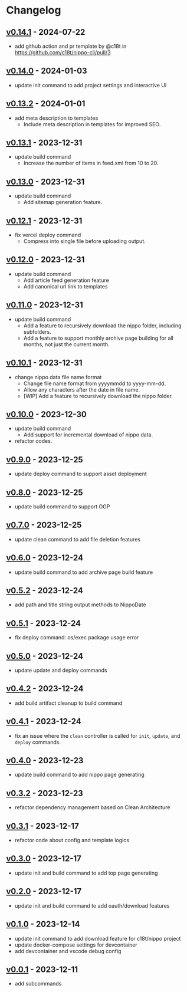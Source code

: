 # Changelog

## [v0.14.1](https://github.com/c18t/nippo-cli/compare/v0.14.0...v0.14.1) - 2024-07-22

- add github action and pr template by @c18t in https://github.com/c18t/nippo-cli/pull/3

## [v0.14.0](https://github.com/c18t/nippo-cli/compare/v0.13.2...v0.14.0) - 2024-01-03

- update init command to add project settings and interactive UI

## [v0.13.2](https://github.com/c18t/nippo-cli/compare/v0.13.1...v0.13.2) - 2024-01-01

- add meta description to templates
  - Include meta description in templates for improved SEO.

## [v0.13.1](https://github.com/c18t/nippo-cli/compare/v0.13.0...v0.13.1) - 2023-12-31

- update build command
  - Increase the number of items in feed.xml from 10 to 20.

## [v0.13.0](https://github.com/c18t/nippo-cli/compare/v0.12.1...v0.13.0) - 2023-12-31

- update build command
  - Add sitemap generation feature.

## [v0.12.1](https://github.com/c18t/nippo-cli/compare/v0.12.0...v0.12.1) - 2023-12-31

- fix vercel deploy command
  - Compress into single file before uploading output.

## [v0.12.0](https://github.com/c18t/nippo-cli/compare/v0.11.0...v0.12.0) - 2023-12-31

- update build command
  - Add article feed generation feature
  - Add canonical url link to templates

## [v0.11.0](https://github.com/c18t/nippo-cli/compare/v0.10.1...v0.11.0) - 2023-12-31

- update build command
  - Add a feature to recursively download the nippo folder, including subfolders.
  - Add a feature to support monthly archive page building for all months, not just the current month.

## [v0.10.1](https://github.com/c18t/nippo-cli/compare/v0.10.0...v0.10.1) - 2023-12-31

- change nippo data file name format
  - Change file name format from yyyymmdd to yyyy-mm-dd.
  - Allow any characters after the date in file name.
  - [WIP] Add a feature to recursively download the nippo folder.

## [v0.10.0](https://github.com/c18t/nippo-cli/compare/v0.9.0...v0.10.0) - 2023-12-30

- update build command
  - Add support for incremental download of nippo data.
- refactor codes.

## [v0.9.0](https://github.com/c18t/nippo-cli/compare/v0.8.0...v0.9.0) - 2023-12-25

- update deploy command to support asset deployment

## [v0.8.0](https://github.com/c18t/nippo-cli/compare/v0.7.0...v0.8.0) - 2023-12-25

- update build command to support OGP

## [v0.7.0](https://github.com/c18t/nippo-cli/compare/v0.6.0...v0.7.0) - 2023-12-25

- update clean command to add file deletion features

## [v0.6.0](https://github.com/c18t/nippo-cli/compare/v0.5.2...v0.6.0) - 2023-12-24

- update build command to add archive page build feature

## [v0.5.2](https://github.com/c18t/nippo-cli/compare/v0.5.1...v0.5.2) - 2023-12-24

- add path and title string output methods to NippoDate

## [v0.5.1](https://github.com/c18t/nippo-cli/compare/v0.5.0...v0.5.1) - 2023-12-24

- fix deploy command: os/exec package usage error

## [v0.5.0](https://github.com/c18t/nippo-cli/compare/v0.4.2...v0.5.0) - 2023-12-24

- update update and deploy commands

## [v0.4.2](https://github.com/c18t/nippo-cli/compare/v0.4.1...v0.4.2) - 2023-12-24

- add build artifact cleanup to build command

## [v0.4.1](https://github.com/c18t/nippo-cli/compare/v0.4.0...v0.4.1) - 2023-12-24

- fix an issue where the `clean` controller is called for `init`, `update`, and `deploy` commands.

## [v0.4.0](https://github.com/c18t/nippo-cli/compare/v0.3.2...v0.4.0) - 2023-12-23

- update build command to add nippo page generating

## [v0.3.2](https://github.com/c18t/nippo-cli/compare/v0.3.1...v0.3.2) - 2023-12-23

- refactor dependency management based on Clean Architecture

## [v0.3.1](https://github.com/c18t/nippo-cli/compare/v0.3.0...v0.3.1) - 2023-12-17

- refactor code about config and template logics

## [v0.3.0](https://github.com/c18t/nippo-cli/compare/v0.3.0...v0.3.1) - 2023-12-17

- update init and build command to add top page generating

## [v0.2.0](https://github.com/c18t/nippo-cli/compare/v0.1.0...v0.2.0) - 2023-12-17

- update init and build command to add oauth/download features

## [v0.1.0](https://github.com/c18t/nippo-cli/compare/v0.0.1...v0.1.0) - 2023-12-14

- update init command to add download feature for c18t/nippo project
- update docker-compose settings for devcontainer
- add devcontainer and vscode debug config

## [v0.0.1](https://github.com/c18t/nippo-cli/compare/0a388100d49db6775647808ab6cba61cd2cd029e...v0.0.1) - 2023-12-11

- add subcommands
